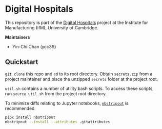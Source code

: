 # Digital Hospitals

This repository is part of the [Digital Hospitals](https://www.ifm.eng.cam.ac.uk/research/dial/research-projects/current-projects/distributed-information-and-automation-laboratory/) project at the Institute for Manufacturing (IfM), University of Cambridge.

**Maintainers**
- Yin-Chi Chan (ycc39)

## Quickstart

`git clone` this repo and `cd` to its root directory. Obtain `secrets.zip` from a project maintainer and place the unzipped `secrets` folder at the project root.

`util.sh` contains a number of utility bash scripts. To access these scripts, run `source util.sh` from the project root directory.

To minimize diffs relating to Jupyter notebooks, [`nbstripout`](https://pypi.org/project/nbstripout/) is recommended:
```bash
pipx install nbstripout
nbstripout --install --attributes .gitattributes
```